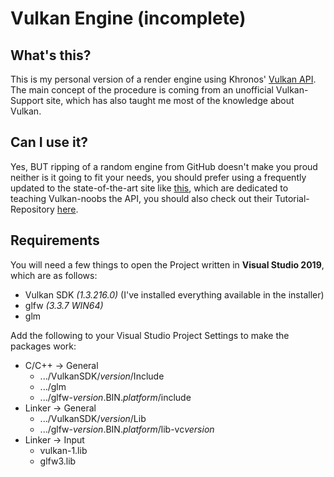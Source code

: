 ﻿# Vulkan Engine (incomplete)
## What's this?
This is my personal version of a render engine using Khronos' [Vulkan API](https://www.vulkan.org/).
The main concept of the procedure is coming from an unofficial Vulkan-Support site, which has also taught me most of the knowledge about Vulkan.

## Can I use it?
Yes, BUT ripping of a random engine from GitHub doesn't make you proud neither is it going to fit your needs, you should prefer using a frequently updated to the state-of-the-art site like [this](https://vulkan-tutorial.com/), which are dedicated to teaching Vulkan-noobs the API, you should also check out their Tutorial-Repository [here](https://github.com/Overv/VulkanTutorial).

## Requirements
You will need a few things to open the Project written in **Visual Studio 2019**, which are as follows:

 - Vulkan SDK *(1.3.216.0)* (I've installed everything available in the installer)
 - glfw *(3.3.7 WIN64)*
 - glm

Add the following to your Visual Studio Project Settings to make the packages work:

 - C/C++ -> General
	 - .../VulkanSDK/*version*/Include
	 - .../glm
	 - .../glfw-*version*.BIN.*platform*/include
 - Linker -> General
	 - .../VulkanSDK/*version*/Lib
	 - .../glfw-*version*.BIN.*platform*/lib-vc*version*
 - Linker -> Input
	 - vulkan-1.lib
	 - glfw3.lib
